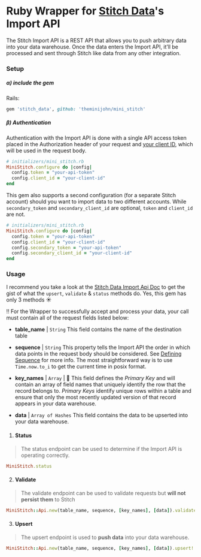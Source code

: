 # Ruby Wrapper for [Stitch Data](https://www.stitchdata.com/)'s Import API

The Stitch Import API is a REST API that allows you to push arbitrary data into
your data warehouse. Once the data enters the Import API, it’ll be processed and
sent through Stitch like data from any other integration.

### Setup

##### α) include the gem

Rails:

```rb
gem 'stitch_data', github: 'theminijohn/mini_stitch'
```

##### β) Authentication

Authentication with the Import API is done with a single API access token placed in the Authorization header of your request and [your client ID](https://www.stitchdata.com/docs/integrations/import-api#client-id), which will be used in the request body.

```rb
# initializers/mini_stitch.rb
MiniStitch.configure do |config|
  config.token = "your-api-token"
  config.client_id = "your-client-id"
end
```

This gem also supports a second configuration (for a separate Stitch account) should you want to import data to two different accounts. While `secondary_token` and `secondary_client_id` are optional, `token` and `client_id` are not.

```rb
# initializers/mini_stitch.rb
MiniStitch.configure do |config|
  config.token = "your-api-token"
  config.client_id = "your-client-id"
  config.secondary_token = "your-api-token"
  config.secondary_client_id = "your-client-id"
end
```

### Usage

I recommend you take a look at the [Stitch Data Import Api Doc](https://www.stitchdata.com/docs/integrations/import-api) to get the gist of what the `upsert`, `validate` & `status` methods do. Yes, this gem has only 3 methods ☀️

!! For the Wrapper to successfully accept and process your data, your call must contain all of the request fields listed below:

- **table_name** | `String`
  This field contains the name of the destination table

- **sequence** | `String`
  This property tells the Import API the order in which data points in the request body should be considered. See [Defining Sequence](https://www.stitchdata.com/docs/integrations/import-api#defining-the-sequence) for more info. The most straightforward way is to use `Time.now.to_i` to get the current time in posix format.

- **key_names** | `Array` | 🔑
  This field defines the _Primary Key_ and will contain an array of field names that uniquely identify the row that the record belongs to. _Primary Keys_ identify unique rows within a table and ensure that only the most recently updated version of that record appears in your data warehouse.

- **data** | `Array of Hashes`
  This field contains the data to be upserted into your data warehouse.

1. #### Status

> The status endpoint can be used to determine if the Import API is operating correctly.

```rb
MiniStitch.status
```

2. #### Validate

> The validate endpoint can be used to validate requests but **will not persist them** to Stitch

```rb
MiniStitch::Api.new(table_name, sequence, [key_names], [data]).validate!
```

3. #### Upsert

> The upsert endpoint is used to **push data** into your data warehouse.

```rb
MiniStitch::Api.new(table_name, sequence, [key_names], [data]).upsert!
```
